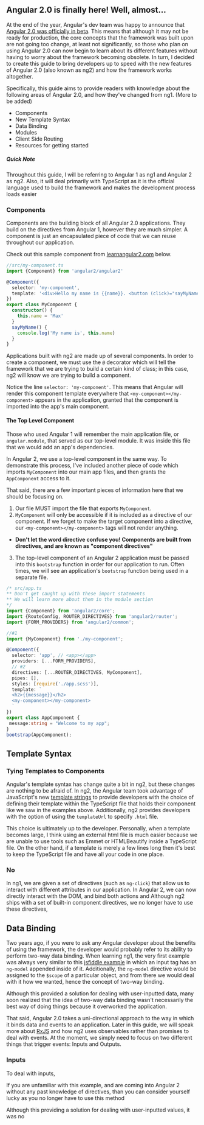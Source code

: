 ## Angular 2.0 is finally here! Well, almost...
At the end of the year, Angular's dev team was happy to announce that [Angular 2.0 was officially in beta](http://bit.ly/1Lw7K7S). This means that although it may not be ready for production, the core concepts that the framework was built upon are not going too change, at least not significantly, so those who plan on using Angular 2.0 can now begin to learn about its different features without having to worry about the framework becoming obsolete. In turn, I decided to create this guide to bring developers up to speed with the new features of Angular 2.0 (also known as ng2) and how the framework works altogether. 

Specifically, this guide aims to provide readers with knowledge about the following areas of Angular 2.0, and how they've changed from ng1. (More to be added)

* Components
* New Template Syntax
* Data Binding
* Modules 
* Client Side Routing
* Resources for getting started

##### Quick Note
Throughout this guide, I will be referring to Angular 1 as ng1 and Angular 2 as ng2. Also, it will deal primarily with TypeScript as it is the official language used to build the framework and makes the development process loads easier

### Components
Components are the building block of all Angular 2.0 applications. They build on the directives from Angular 1, however they are much simpler. A component is just an encapsulated piece of code that we can reuse throughout our application. 

Check out this sample component from [learnangular2.com](learnangular2.com) below.

```typescript
//src/my-component.ts
import {Component} from 'angular2/angular2'

@Component({
  selector: 'my-component',
  template: '<div>Hello my name is {{name}}. <button (click)="sayMyName()">Say my name</button></div>'
})
export class MyComponent {
  constructor() {
    this.name = 'Max'
  }
  sayMyName() {
    console.log('My name is', this.name)
  }
}
```

Applications built with ng2 are made up of several components. In order to create a component, we must use the `@` decorator which will tell the framework that we are trying to build a certain kind of class; in this case, ng2 will know we are trying to build a component. 

Notice the line `selector: 'my-component'`. This means that Angular will render this component template everywhere that `<my-component></my-component>` appears in the application, granted that the component is imported into the app's main component. 

#### The Top Level Component 

Those who used Angular 1 will remember the main application file, or `angular.module`, that served as our top-level module. It was inside this file that we would add an app's dependencies.

In Angular 2, we use a top-level component in the same way. To demonstrate this process, I've included another piece of code which imports `MyComponent` into our main app files, and then grants the `AppComponent` access to it. 

That said, there are a few important pieces of information here that we should be focusing on.

1. Our file MUST import the file that exports `MyComponent`. 
2. `MyComponent` will only be accessible if it is included as a directive of our component. If we forget to make the target component into a directive, our `<my-component></my-component>` tags will not render anything. 
  * **Don't let the word directive confuse you! Components are built from directives, and are known as "component directives"** 
3. The top-level component of an Angular 2 application must be passed into this `bootstrap` function in order for our application to run. Often times, we will see an application's `bootstrap` function being used in a separate file.


```typescript
/* src/app.ts
** Don't get caught up with these import statements
** We will learn more about them in the module section
*/
import {Component} from 'angular2/core';
import {RouteConfig, ROUTER_DIRECTIVES} from 'angular2/router';
import {FORM_PROVIDERS} from 'angular2/common';

//#1 
import {MyComponent} from './my-component';

@Component({
  selector: 'app', // <app></app>
  providers: [...FORM_PROVIDERS],
  // #2 
  directives: [...ROUTER_DIRECTIVES, MyComponent],
  pipes: [],
  styles: [require('./app.scss')],
  template: `
  <h2>{{message}}</h2>
  <my-component></my-component>
  `
})
export class AppComponent {
 message:string = "Welcome to my app";
}
bootstrap(AppComponent);
```

## Template Syntax
### Tying Templates to Components
Angular's template syntax has change quite a bit in ng2, but these changes are nothing to be afraid of. In ng2, the Angular team took advantage of JavaScript's new [template strings](http://mzl.la/1QKCT3g) to provide developers with the choice of defining their template within the TypeScript file that holds their component like we saw in the examples above. Additionally, ng2 provides developers with the option of using the `templateUrl` to specify `.html` file. 

This choice is ultimately up to the developer. Personally, when a template becomes large, I think using an external html file is much easier because we are unable to use tools such as Emmet or HTMLBeautify inside a TypeScript file. On the other hand, if a template is merely a few lines long then it's best to keep the TypeScript file and have all your code in one place.

### No
In ng1, we are given a set of directives (such as `ng-click`) that allow us to interact with different attributes in our application. In Angular 2, we can now directly interact with the DOM, and bind both actions and  Although ng2 ships with a set of built-in component directives, we no longer have to use these directives, 

## Data Binding 
Two years ago, if you were to ask any Angular developer about the benefits of using the framework, the developer would probably refer to its ability to perform two-way data binding. When learning ng1, the very first example was always very similar to this [jsfiddle example](https://jsfiddle.net/Lt7aP/4/) in which an input tag has an `ng-model` appended inside of it. Additionally, the `ng-model` directive would be assigned to the `$scope` of a particular object, and from there we would deal with it how we wanted, hence  the concept of two-way binding.

Although this provided a solution for dealing with user-inputted data, many soon realized that the idea of two-way data binding wasn't necessarily the best way of doing things because it overworked the application.

That said, Angular 2.0 takes a uni-directional approach to the way in which it binds data and events to an application. Later in this guide, we will speak more about [RxJS](http://bit.ly/1pns9SF) and how ng2 uses observables rather than promises to deal with events. At the moment, we simply need to focus on two different things that trigger events: Inputs and Outputs. 

### Inputs
To deal with inputs,

  



If you are unfamiliar with this example, and are coming into Angular 2 without any past knowledge of directives, than you can consider yourself lucky as you no longer have to use this method 

Although this providing a solution for dealing with user-inputted values, it was no